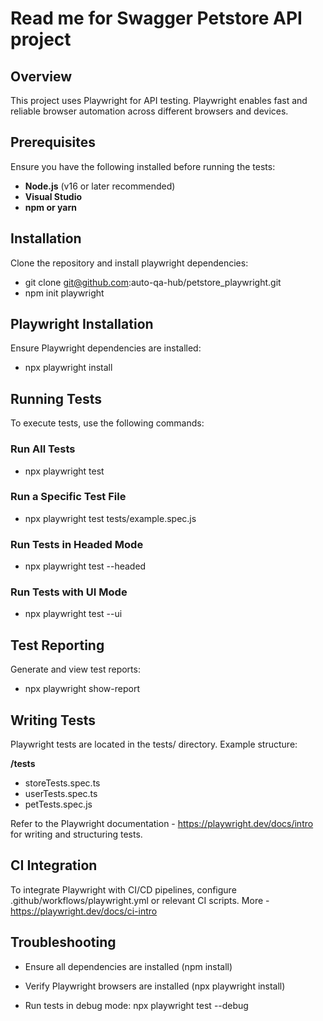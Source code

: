 # Read me for Swagger Petstore API project 

## Overview

This project uses Playwright for API testing. Playwright enables fast and reliable browser automation across different browsers and devices.

## Prerequisites

Ensure you have the following installed before running the tests:

- **Node.js** (v16 or later recommended)
- **Visual Studio**
- **npm or yarn**

## Installation

Clone the repository and install playwright dependencies:

- git clone git@github.com:auto-qa-hub/petstore_playwright.git 
- npm init playwright

## Playwright Installation

Ensure Playwright dependencies are installed:

- npx playwright install

## Running Tests

To execute tests, use the following commands:

### Run All Tests

- npx playwright test

### Run a Specific Test File

- npx playwright test tests/example.spec.js

### Run Tests in Headed Mode

- npx playwright test --headed

### Run Tests with UI Mode

- npx playwright test --ui

## Test Reporting

Generate and view test reports:

- npx playwright show-report

## Writing Tests

Playwright tests are located in the tests/ directory. Example structure:

**/tests**
- storeTests.spec.ts
- userTests.spec.ts
- petTests.spec.js

Refer to the Playwright documentation - https://playwright.dev/docs/intro for writing and structuring tests.

## CI Integration

To integrate Playwright with CI/CD pipelines, configure .github/workflows/playwright.yml or relevant CI scripts. More - https://playwright.dev/docs/ci-intro

## Troubleshooting

- Ensure all dependencies are installed (npm install)

- Verify Playwright browsers are installed (npx playwright install)

- Run tests in debug mode: npx playwright test --debug
